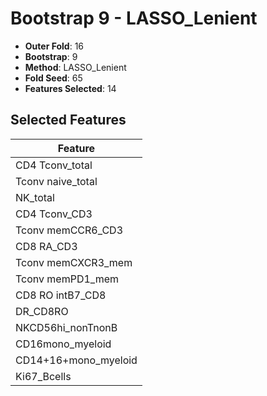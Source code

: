 # Bootstrap 9 - LASSO_Lenient

- **Outer Fold**: 16
- **Bootstrap**: 9
- **Method**: LASSO_Lenient
- **Fold Seed**: 65
- **Features Selected**: 14

## Selected Features

| Feature |
|---------|
| CD4 Tconv_total |
| Tconv naive_total |
| NK_total |
| CD4 Tconv_CD3 |
| Tconv memCCR6_CD3 |
| CD8 RA_CD3 |
| Tconv memCXCR3_mem |
| Tconv memPD1_mem |
| CD8 RO intB7_CD8 |
| DR_CD8RO |
| NKCD56hi_nonTnonB |
| CD16mono_myeloid |
| CD14+16+mono_myeloid |
| Ki67_Bcells |
